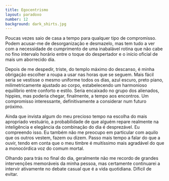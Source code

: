 ```yaml
---
title: Egocentrismo
layout: paradoxo
number: 12
background: dark_shirts.jpg
---
```


Poucas vezes saio de casa a tempo para qualquer tipo de compromisso. Podem acusar-me de desorganização e desmazelo, mas tem tudo a ver com a necessidade de cumprimento de uma inabalável rotina que não cabe no fino intervalo horário entre o toque do despertador e o início oficial de mais um aborrecido dia.

Depois de me despedir, triste, do templo máximo do descanso, é minha obrigação escolher a roupa a usar nas horas que se seguem. Mais fácil seria se vestisse o mesmo uniforme todos os dias, azul escuro, preto piano, milimetricamente ajustado ao corpo, estabelecendo um harmonioso equilíbrio entre conforto e estilo. Seria encaixado no grupo dos alienados, hippies, mas poderia chegar, finalmente, a tempo aos encontros. Um compromisso interessante, definitivamente a considerar num futuro próximo.

Ainda que invista algum do meu precioso tempo na escolha do mais apropriado vestuário, a probabilidade de que alguém repare realmente na inteligência e elegância da combinação do dia é desprezável. Eu compreendo isso. Eu também não me preocupo em particular com aquilo que os outros vestem, fazem ou dizem. Passo mais tempo a falar do que a ouvir, tendo em conta que o meu timbre é muitíssimo mais agradável do que a monocórdica voz do comum mortal.

Olhando para trás no final do dia, geralmente não me recordo de grandes intervenções memoráveis da minha pessoa, mas certamente continuarei a intervir ativamente no debate casual que é a vida quotidiana. Díficil de evitar.
